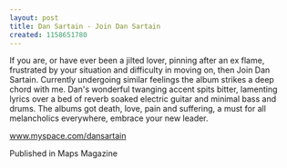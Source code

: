 ```yaml
---
layout: post
title: Dan Sartain - Join Dan Sartain
created: 1158651780
---
```

If you are, or have ever been a jilted lover, pinning after an ex flame, frustrated by your situation and difficulty in moving on, then Join Dan Sartain. Currently undergoing similar feelings the album strikes a deep chord with me. Dan's wonderful twanging accent spits bitter, lamenting lyrics over a bed of reverb soaked electric guitar and minimal bass and drums. The albums got death, love, pain and suffering, a must for all melancholics everywhere, embrace your new leader.<p><a href='http://www.myspace.com/dansartain' target='_blank'>www.myspace.com/dansartain</a>
<p>Published in Maps Magazine</p>
